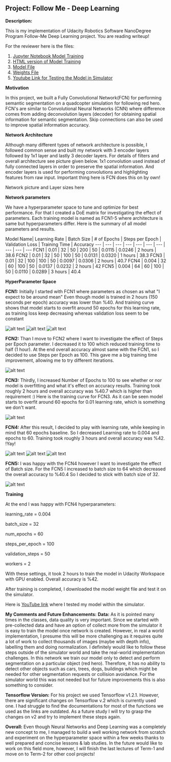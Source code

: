 ## Project: Follow Me - Deep Learning

**Description:**

This is my implementation of Udacity Robotics Software NanoDegree Program Follow-Me Deep Learning project. You are reading writeup!

For the reviewer here is the files:
1. [Jupyter Notebook Model Training](./code/model_training.ipynb)
2. [HTML version of Model Training](./code/model_training.html)
3. [Model File](./data/weights/model_weights)
4. [Weights File](./data/weights/config_model_weights)
5. [Youtube Link for Testing the Model in Simulator](https://www.youtube.com/watch?v=7AhVeR6glBs)
    

**Motivation**

In this project, we built a Fully Convolutional Network(FCN) for performing semantic segmentation on a 
quadcopter simulation for following red hero. FCN's are similar to Convolutional Neural Networks (CNN) where difference comes from adding deconvolution layers (decoder) 
for obtaining spatial information for semantic segmentation. Skip connections can also be used to improve spatial information accuracy.

**Network Architecture**

Although many different types of network architecture is possible, I followed common sense and built my network with 3 encoder layers followed by 1x1 layer and lastly 3 decoder layers.
For details of filters and overall architecture see picture given below. 1x1 convolution used instead of fully connected layers in order to preserve the spatial information. 
And encoder layers is used for performing convolutions and highlighting features from raw input. Important thing here is FCN does this on by own!

Network picture and Layer sizes here

**Network parameters**

We have a hyperparameter space to tune and optimize for best performance. For that I created a DoE matrix for investigating the effect of parameters. 
Each training model is named as FCN1-5 where architecture is same but hyperparameters differ.
Here is the summary of all model parameters and results.


Model Name| Learning Rate | Batch Size | # of Epochs | Steps per Epoch | Validation Loss | Training Time | Accuracy
--- | --- | --- | --- | --- | --- | --- | --- | --- | --- 
FCN1 | 0.01 | 32 | 50 | 200 | 50 | 0.0115 | 0.0246 | 2 hours | 38.6 
FCN2 | 0.01 | 32 | 50 | 100 | 50 | 0.0131 | 0.0320 | 1 hours | 38.3 
FCN3 | 0.01 | 32 | 100 | 100 | 50 | 0.0097 | 0.0306 | 2 hours | 40.7 
FCN4 |  0.004 | 32 | 60 | 100 | 50 | 0.0137 | 0.0232 | 2 hours | 42 
FCN5 |  0.004 | 64 | 60 | 100 | 50 | 0.0110 | 0.0289 | 3 hours | 40.4 


**HyperParameter Space**

**FCN1:**
Initially I started with FCN1 where parameters as chosen as what "I expect to be around mean"
Even though model is trained in 2 hours (150 seconds per epoch) accuracy was lower than %40. 
And training curve shows that model starts to overfit around 50 epochs for this learning rate, 
as training loss keep decreasing whereas validation loss seem to be constant


![alt text][image2]
![alt text][image3]
![alt text][image4]

**FCN2:**
Than I move to FCN2 where I want to investigate the effect of Steps per Epoch parameter. I decreased it to 100 which reduced training time to half (1 hour).
At the end overall accuracy almost same with the FCN1, so I decided to use Steps per Epoch as 100.
This gave me a big training time improvement, allowing me to try different iterations.

![alt text][image5]


**FCN3:**
Thirdly, I increased Number of Epochs to 100 to see whether or nor model is overfitting and what it's effect on accuracy results.
Training took roughly 2 hours and overall accuracy was %40.7 which is higher than requirement :)
Here is the training curve for FCN3. As it can be seen model starts to overfit around 60 epochs for 0.01 learning rate, which is something we don't want.

![alt text][image6]

**FCN4:**
After this result, I decided to play with learning rate, while keeping in mind that 60 epochs baseline.
So I decreased Learning rate to 0.004 and epochs to 60. Training took roughly 3 hours and overall accuracy was %42. !Yay!



![alt text][image7]
![alt text][image8]
![alt text][image9]

**FCN5:**
I was happy with the FCN4 however I want to investigate the effect of Batch size.
For the FCN5 I increased to batch size to 64 which decreased the overall accuracy to %40.4
So I decided to stick with batch size of 32.

![alt text][image10]


**Training** 

At the end I was happy with FCN4 hyperparameters:

learning_rate = 0.004

batch_size = 32

num_epochs = 60

steps_per_epoch = 100

validation_steps = 50

workers = 2

With these settings, it took 2 hours to train the model in Udacity Workspace with GPU enabled. Overall accuracy is %42. 

After training is completed, I downloaded the model weight file and test it on the simulator.

Here is [YouTube link](https://www.youtube.com/watch?v=7AhVeR6glBs) where I tested my model within the simulator.

**My Comments and Future Enhancements:**
**Data:** As it is pointed many times in the classes, data quality is very important. Since we started with pre-collected data and have an option of collect 
more from the simulator it is easy to train the model once network is created. However, in real a world implementation, 
I presume this will be more challenging as it requires quite a lot of work to collect thousands of images (maybe with depth info), 
labelling them and doing normalization. I definitely would like to follow these steps outside of the simulator world and take the real-world 
implementation challenges.
In this network we train our model only to detect and perform segmentation on a particular object (red hero). 
Therefore, it has no ability to detect other objects such as cars, trees, dogs, buildings which might be needed for other segmentation requests 
or collision avoidance. For the simulator world this was not needed but for future improvements this is also something to consider.

**Tensorflow Version:** For his project we used Tensorflow v1.2.1. However, there are significant changes on Tensorflow v.2 which is currently used one. 
I had struggle to find the documentations for most of the functions we used as the links are outdated. 
As a future study I will try to grasp the changes on v2 and try to implement these steps again.

**Overall:** Even though Neural Networks and Deep Learning was a completely new concept to me, I managed to build a well 
working network from scratch and experiment on the hyperparameter space within a few weeks thanks to well prepared and concise lessons & lab studies. 
In the future would like to work on this field more, however, I will finish the last lectures of Term-1 and move on to Term-2 for other cool projects!


[image1]: ./misc/clustering.JPG
[image2]: ./misc/FCN1-Training%20Curve.jpg
[image3]: ./misc/FCN1-Hero-Test-1.jpg
[image4]: ./misc/FCN1-Hero-Test-2.jpg
[image5]: ./misc/FCN2-Training%20Curve.jpg
[image6]: ./misc/FCN3-Training%20Curve.jpg
[image7]: ./misc/FCN4-Training%20Curve.jpg
[image8]: ./misc/FCN4-Hero-Test-1.jpg
[image9]: ./misc/FCN4-Hero-Test-2.jpg
[image10]: ./misc/FCN4-Hero-Test-3.jpg